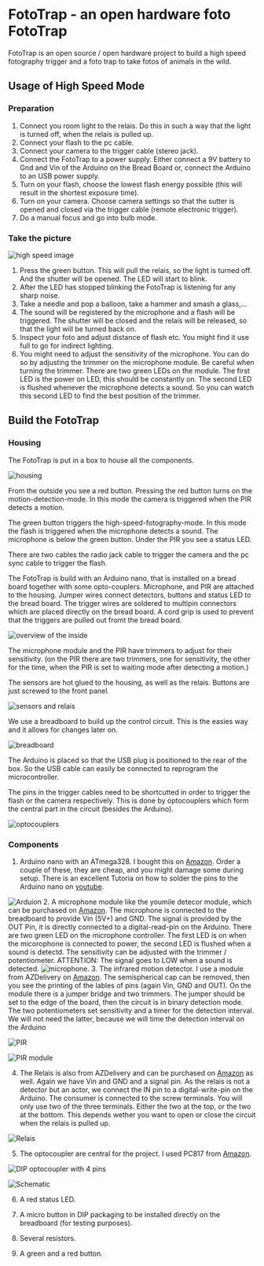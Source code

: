 # FotoTrap - an open hardware foto FotoTrap

FotoTrap is an open source / open hardware project to build a high speed fotography trigger and a foto trap to take fotos of animals in the wild.

## Usage of High Speed Mode

### Preparation
1. Connect you room light to the relais. Do this in such a way that the light is turned off, when the relais is pulled up.
2. Connect your flash to the pc cable.
3. Connect your camera to the trigger cable (stereo jack).
4. Connect the FotoTrap to a power supply. Either connect a 9V battery to Gnd and Vin of the Arduino on the Bread Board or, connect the Arduino to an USB power supply.
5. Turn on your flash, choose the lowest flash energy possible (this will result in the shortest exposure time).
6. Turn on your camera. Choose camera settings so that the sutter is opened and closed via the trigger cable (remote electronic trigger).
7. Do a manual focus and go into bulb mode.

### Take the picture

![high speed image](images/highspeed.jpeg "a ballon captured just in the moment when it pops")

1. Press the green button. This will pull the relais, so the light is turned off. And the shutter will be opened. The LED will start to blink.
2. After the LED has stopped blinking the FotoTrap is listening for any sharp noise.
3. Take a needle and pop a balloon, take a hammer and smash a glass,...
4. The sound will be registered by the microphone and a flash will be triggered. The shutter will be closed and the relais will be released, so that the light will be turned back on.
5. Inspect your foto and adjust distance of flash etc. You might find it use full to go for indirect lighting.
6. You might need to adjust the sensitivity of the microphone. You can do so by adjusting the trimmer on the microphone module. Be careful when turning the trimmer. There are two green LEDs on the module. The first LED is the power on LED, this should be constantly on. The second LED is flushed whenever the microphone detects a sound. So you can watch this second LED to find the best position of the trimmer.

## Build the FotoTrap

### Housing

The FotoTrap is put in a box to house all the components.

![housing](images/housing.jpeg "two buttons, a microphone and a remote trigger cable for shutter and flush")

From the outside you see a red button. Pressing the red button turns on the motion-detection-mode. In this mode the camera is triggered when the PIR detects a motion.

The green button triggers the high-speed-fotography-mode. In this mode the flash is triggered when the microphone detects a sound. The microphone is below the green button. Under the PIR you see a status LED.

There are two cables the radio jack cable to trigger the camera and the pc sync cable to trigger the flash.

The FotoTrap is build with an Arduino nano, that is installed on a bread board together with some opto-couplers. Microphone, and PIR are attached to the housing. Jumper wires connect detectors, buttons and status LED to the bread board. The trigger wires are soldered to multipin connectors which are placed directly on the bread board. A cord grip is used to prevent that the triggers are pulled out fromt the bread board.

![overview of the inside](images/inside.jpeg "general setupu of the FotoTrap")

The microphone module and the PIR have trimmers to adjust for their sensitivity. (on the PIR there are two trimmers, one for sensitivity, the other for the time, when the PIR is set to waiting mode after detecting a motion.)

The sensors are hot glued to the housing, as well as the relais. Buttons are just screwed to the front panel.

![sensors and relais](images/sensors.jpeg "componets simply hot glued to the housing")

We use a breadboard to build up the control circuit. This is the easies way and it allows for changes later on.

![breadboard](images/breadboard.jpeg "The circuit is based on an Arduino Nano and build on a breadboard")

The Arduino is placed so that the USB plug is positioned to the rear of the box. So the USB cable can easily be connected to reprogram the microcontroller.

The pins in the trigger cables need to be shortcutted in order to trigger the flash or the camera respectively. This is done by optocouplers which form the central part in the circuit (besides the Arduino).

![optocouplers](images/optocoupler.jpeg "The optocouplers shortcut the pins between the trigger cables")

### Components

1. Arduino nano with an ATmega328. I bought this on [Amazon](https://smile.amazon.de/gp/product/B078SBBST6/ref=ppx_yo_dt_b_asin_title_o08_s01?ie=UTF8&psc=1). Order a couple of these, they are cheap, and you might damage some during setup. There is an excellent Tutoria on how to solder the pins to the Arduino nano on [youtube](https://www.youtube.com/watch?v=wDbUChzxIrE).

![Arduion](images/arduino.png)
2. A microphone module like the youmile detecor module, which can be purchased on [Amazon](https://smile.amazon.de/gp/product/B07Q1BYDS7/ref=ppx_yo_dt_b_asin_title_o07_s00?ie=UTF8&psc=1). The microphone is connected to the breadboard to provide Vin (5V+) and GND. The signal is provided by the OUT Pin, it is directly connected to a digital-read-pin on the Arduino. There are two green LED on the microphone controller. The first LED is on when the micorophone is connected to power, the second LED is flushed when a sound is detectd. The sensitivity can be adjusted with the trimmer / potentiometer. ATTENTION: The signal goes to LOW when a sound is detected. ![microphone](images/microphone.png).
3. The infrared motion detector. I use a module from AZDelivery on [Amazon](https://smile.amazon.de/gp/product/B07CNBYRQ7/ref=ppx_yo_dt_b_asin_title_o08_s01?ie=UTF8&psc=1). The semispherical cap can be removed, then you see the printing of the lables of pins (again Vin, GND and OUT). On the module there is a jumper bridge and two trimmers. The jumper should be set to the edge of the board, then the circuit is in binary detection mode. The two potentiometers set sensitivity and a timer for the detection interval. We will not need the latter, because we will time the detection interval on the Arduino

![PIR](images/PIR.png)

![PIR module](images/PIRmodule.png)

4. The Relais is also from AZDelivery and can be purchased on [Amazon](https://smile.amazon.de/gp/product/B07TYG14N6/ref=ppx_yo_dt_b_asin_title_o08_s00?ie=UTF8&psc=1) as well. Again we have Vin and GND and a signal pin. As the relais is not a detector but an actor, we connect the IN pin to a digital-write-pin on the Arduino. The consumer is connected to the screw terminals. You will only use two of the three terminals. Either the two at the top, or the two at the bottom. This depends wether you want to open or close the circuit when the relais is pulled up.

![Relais](images/relais.png)

5. The optocoupler are central for the project. I used PC817 from [Amazon](https://smile.amazon.de/gp/product/B07X46SYQT/ref=ppx_yo_dt_b_asin_title_o09_s00?ie=UTF8&psc=1).

![DIP optocoupler with 4 pins](images/DIPOptocoupler.png)

![Schematic](images/schematic.png)

6. A red status LED.

7. A micro button in DIP packaging to be installed directly on the breadboard (for testing purposes).

8. Several resistors.

9. A green and a red button.
